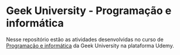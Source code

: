 # Geek University - Programação e informática

Nesse repositório estão as atividades desenvolvidas no curso de [Programação e informática](https://www.udemy.com/course/programacao-para-leigos/) da Geek University na plataforma Udemy.